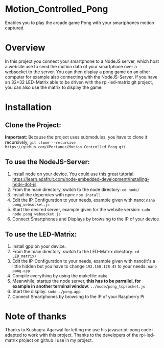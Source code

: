 # Motion_Controlled_Pong
Enables you to play the arcade game Pong with your smartphones motion captured.

# Overview
In this project you connect your smartphone to a NodeJS server, which host a website use to send the motion data of your smartphone
over a websocket to the server. You can then display a pong game on an other computer for example also connecting with the NodeJS-Server.
If you have an 32*32 LED-Matrix able to be driven with the rpi-led-matrix git project, you can also use the matrix to display the game.

# Installation

## Clone the Project:
**Important:** Because the project uses submodules, you have to clone it recursively, ```git clone --recursive https://github.com/XPerianer/Motion_Controlled_Pong.git```

## To use the NodeJS-Server: 
1. Install node on your device. You could use this great tutorial:       https://learn.adafruit.com/node-embedded-development/installing-node-dot-js
2. From the main directory, switch to the node directory:  ```cd node/```
3. Install the depencies with npm:  ```npm install```
4. Edit the IP-Configuration to your needs, example given with nano: ```nano pong_websocket.js```
5. Start the desired server, example given for the website version: ```sudo node pong_websocket.js```
6. Connect Smartphones and Displays by browsing to the IP of your device

## To use the LED-Matrix:
1. Install gpp on your device.
2. From the main directory, switch to the LED-Matrix directory: ```cd LED_matrix/```
3. Edit the IP-Configuration to your needs, example given with nano(It's a little hidden but you have to change `192.168.178.45` to your needs: ```nano pong.cpp```
4. Compile everything by using the makefile: ```make```
5. Meanwhile, startup the node server, **this has to be parrallel, for example in another terminal window**: ```../node/pong_tcpsocket.js```
6. Start the display: ```sudo ./pong.app```
7. Connect Smartphones by browsing to the IP of your Raspberry Pi

# Note of thanks
Thanks to Kushagra Agarwal for letting me use his javascript-pong code i adapted to work with this project.
Thanks to the developers of the rpi-led-matrix project on github I use in my project.
